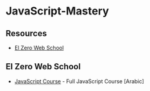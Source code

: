 # JavaScript-Mastery
## Resources

- [El Zero Web School](#El-Zero-Web-School)

## El Zero Web School

- [JavaScript Course](https://www.youtube.com/playlist?list=PLDoPjvoNmBAx3kiplQR_oeDqLDBUDYwVv) - Full JavaScript Course [Arabic] 